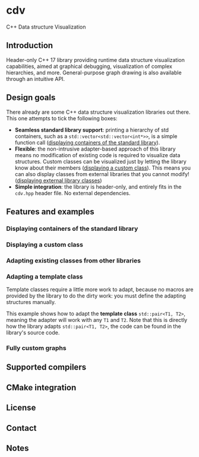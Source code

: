 # cdv

C++ Data structure Visualization

## Introduction

Header-only C++ 17 library providing runtime data structure visualization capabilities, aimed at graphical debugging, visualization of complex hierarchies, and more. General-purpose graph drawing is also available through an intuitive API.



## Design goals

There already are some C++ data structure visualization libraries out there. This one attempts to tick the following boxes:
- **Seamless standard library support**: printing a hierarchy of std containers, such as a `std::vector<std::vector<int*>>`, is a simple function call ([displaying containers of the standard library](#Displaying-containers-of-the-standard-library)). 
- **Flexible**: the non-intrusive adapter-based approach of this library means no modification of existing code is required to visualize data structures. Custom classes can be visualized just by letting the library know about their members ([displaying a custom class](#Displaying-a-custom-class)). This means you can also display classes from external libraries that you cannot modify! ([displaying external library classes](#Adapting-existing-classes-from-other-libraries)) 
- **Simple integration**: the library is header-only, and entirely fits in the `cdv.hpp` header file. No external dependencies. 

## Features and examples

### Displaying containers of the standard library

### Displaying a custom class

### Adapting existing classes from other libraries

### Adapting a template class

Template classes require a little more work to adapt, because no macros are provided by the library to do the dirty work: you must define the adapting structures manually.

This example shows how to adapt the **template class** `std::pair<T1, T2>`, meaning the adapter will work with any `T1` and `T2`. Note that this is directly how the library adapts `std::pair<T1, T2>`, the code can be found in the library's source code.



### Fully custom graphs

## Supported compilers

## CMake integration

## License

## Contact

## Notes
